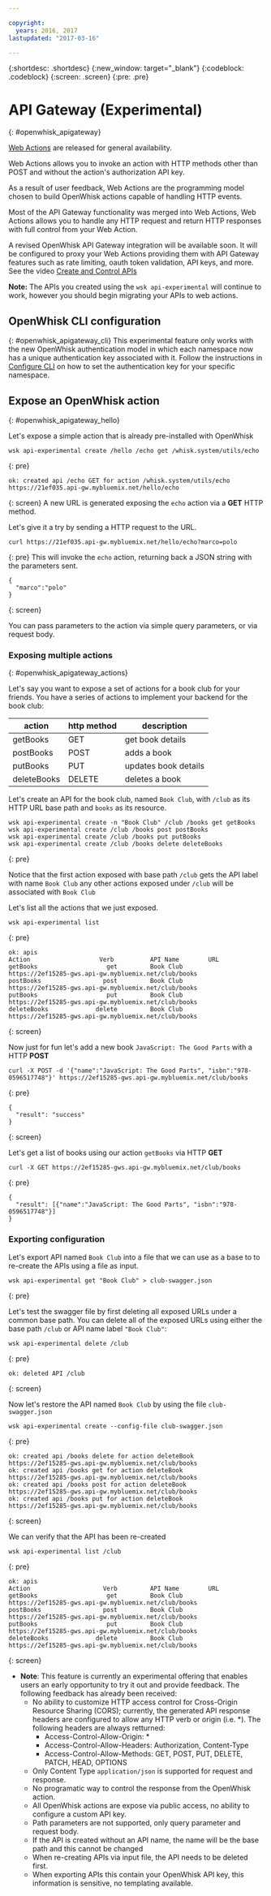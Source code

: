 ```yaml
---

copyright:
  years: 2016, 2017
lastupdated: "2017-03-16"

---
```


{:shortdesc: .shortdesc}
{:new_window: target="_blank"}
{:codeblock: .codeblock}
{:screen: .screen}
{:pre: .pre}

# API Gateway (Experimental)
{: #openwhisk_apigateway}

[Web Actions](openwhisk_webactions.html) are released for general availability.

Web Actions allows you to invoke an action with HTTP methods other than POST and without the action's authorization API key.

As a result of user feedback, Web Actions are the programming model chosen to build OpenWhisk actions capable of handling HTTP events.

Most of the API Gateway functionality was merged into Web Actions, Web Actions allows you to handle any HTTP request and return HTTP responses with full control from your Web Action.

A revised OpenWhisk API Gateway integration will be available soon. It will be configured to proxy your Web Actions providing them with API Gateway features such as rate limiting, oauth token validation, API keys, and more. See the video [Create and Control APIs](https://youtu.be/JMB9FMM1i_o)

**Note:** The APIs you created using the `wsk api-experimental` will continue to work, however you should begin migrating your APIs to web actions.

## OpenWhisk CLI configuration
{: #openwhisk_apigateway_cli}
This experimental feature only works with the new OpenWhisk authentication model in which each namespace now has a unique authentication key associated with it.
Follow the instructions in [Configure CLI](https://console.ng.bluemix.net/openwhisk/cli) on how to set the authentication key for your specific namespace.

## Expose an OpenWhisk action
{: #openwhisk_apigateway_hello}

Let's expose a simple action that is already pre-installed with OpenWhisk

```
wsk api-experimental create /hello /echo get /whisk.system/utils/echo
```
{: pre}
```
ok: created api /echo GET for action /whisk.system/utils/echo
https://21ef035.api-gw.mybluemix.net/hello/echo
```
{: screen}
A new URL is generated exposing the `echo` action via a __GET__ HTTP method.

Let's give it a try by sending a HTTP request to the URL.
```
curl https://21ef035.api-gw.mybluemix.net/hello/echo?marco=polo
```
{: pre}
This will invoke the `echo` action, returning back a JSON string with the parameters sent.
```
{
  "marco":"polo"
}
```
{: screen}

You can pass parameters to the action via simple query parameters, or via request body.

### Exposing multiple actions
{: #openwhisk_apigateway_actions}

Let's say you want to expose a set of actions for a book club for your friends.
You have a series of actions to implement your backend for the book club:

| action | http method | description |
| ----------- | ----------- | ------------ |
| getBooks    | GET | get book details  |
| postBooks   | POST | adds a book |
| putBooks    | PUT | updates book details |
| deleteBooks | DELETE | deletes a book |

Let's create an API for the book club, named `Book Club`, with `/club` as its HTTP URL base path and `books` as its resource.
```
wsk api-experimental create -n "Book Club" /club /books get getBooks
wsk api-experimental create /club /books post postBooks
wsk api-experimental create /club /books put putBooks
wsk api-experimental create /club /books delete deleteBooks
```
{: pre}

Notice that the first action exposed with base path `/club` gets the API label with name `Book Club` any other actions exposed under `/club` will be associated with `Book Club`

Let's list all the actions that we just exposed.

```
wsk api-experimental list
```
{: pre}
```
ok: apis
Action                   Verb          API Name        URL
getBooks                   get         Book Club       https://2ef15285-gws.api-gw.mybluemix.net/club/books
postBooks                 post         Book Club       https://2ef15285-gws.api-gw.mybluemix.net/club/books
putBooks                   put         Book Club       https://2ef15285-gws.api-gw.mybluemix.net/club/books
deleteBooks             delete         Book Club       https://2ef15285-gws.api-gw.mybluemix.net/club/books
```
{: screen}

Now just for fun let's add a new book `JavaScript: The Good Parts` with a HTTP __POST__
```
curl -X POST -d '{"name":"JavaScript: The Good Parts", "isbn":"978-0596517748"}' https://2ef15285-gws.api-gw.mybluemix.net/club/books
```
{: pre}
```
{
  "result": "success"
}
```
{: screen}

Let's get a list of books using our action `getBooks` via HTTP __GET__
```
curl -X GET https://2ef15285-gws.api-gw.mybluemix.net/club/books
```
{: pre}
```
{
  "result": [{"name":"JavaScript: The Good Parts", "isbn":"978-0596517748"}]
}
```

### Exporting configuration
Let's export API named `Book Club` into a file that we can use as a base to to re-create the APIs using a file as input. 
```
wsk api-experimental get "Book Club" > club-swagger.json
```
{: pre}

Let's test the swagger file by first deleting all exposed URLs under a common base path.
You can delete all of the exposed URLs using either the base path `/club` or API name label `"Book Club"`:
```
wsk api-experimental delete /club
```
{: pre}
```
ok: deleted API /club
```
{: screen}

Now let's restore the API named `Book Club` by using the file `club-swagger.json`
```
wsk api-experimental create --config-file club-swagger.json
```
{: pre}
```
ok: created api /books delete for action deleteBook
https://2ef15285-gws.api-gw.mybluemix.net/club/books
ok: created api /books get for action deleteBook
https://2ef15285-gws.api-gw.mybluemix.net/club/books
ok: created api /books post for action deleteBook
https://2ef15285-gws.api-gw.mybluemix.net/club/books
ok: created api /books put for action deleteBook
https://2ef15285-gws.api-gw.mybluemix.net/club/books
```
{: screen}

We can verify that the API has been re-created
```
wsk api-experimental list /club
```
{: pre}
```
ok: apis
Action                    Verb         API Name        URL
getBooks                   get         Book Club       https://2ef15285-gws.api-gw.mybluemix.net/club/books
postBooks                 post         Book Club       https://2ef15285-gws.api-gw.mybluemix.net/club/books
putBooks                   put         Book Club       https://2ef15285-gws.api-gw.mybluemix.net/club/books
deleteBooks             delete         Book Club       https://2ef15285-gws.api-gw.mybluemix.net/club/books
```
{: screen}

- **Note**: This feature is currently an experimental offering that enables users an early opportunity to try it out and provide feedback. The following feedback has already been received:
  - No ability to customize HTTP access control for Cross-Origin Resource Sharing (CORS); currently, the generated API response headers are configured to allow any HTTP verb or origin (i.e. *). The following headers are always retturned:
    - Access-Control-Allow-Origin: *
    - Access-Control-Allow-Headers: Authorization, Content-Type
    - Access-Control-Allow-Methods: GET, POST, PUT, DELETE, PATCH, HEAD, OPTIONS
  - Only Content Type `application/json` is supported for request and response.
  - No programatic way to control the response from the OpenWhisk action.
  - All OpenWhisk actions are expose via public access, no ability to configure a custom API key.
  - Path parameters are not supported, only query parameter and request body.
  - If the API is created without an API name, the name will be the base path and this cannot be changed
  - When re-creating APIs via input file, the API needs to be deleted first.
  - When exporting APIs this contain your OpenWhisk API key, this information is sensitive, no templating available.
